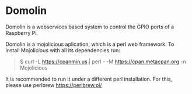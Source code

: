 Domolin
=======
Domolin is a webservices based system to control the GPIO ports of a Raspberry Pi.

Domolin is a mojolicious aplication, which is a perl web framework.
To install Mojolicious with all its dependencies run:

> $ curl -L https://cpanmin.us | perl - -M https://cpan.metacpan.org -n Mojolicious

It is recommended to run it under a different perl installation. For this, please use perlbrew https://perlbrew.pl/


